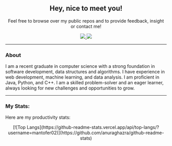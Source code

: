 <div id="header" align="center">

## Hey, nice to meet you!
Feel free to browse over my public repos and to provide feedback, insight or contact me!

<div id="badges">
<a href="http://www.linkedin.com/in/marco-ferraro-1182a1200/">
<img src="https://img.shields.io/badge/LinkedIn-blue?logo=linkedin&logoColor=white&style=for-the-badge"/>
</a>
<a href="mailto:mantofer2000@gmail.com">
<img src="https://img.shields.io/badge/Gmail-D14836?style=for-the-badge&logo=gmail&logoColor=white"/>
</a>
</div>
</div>

---
### About

I am a recent graduate in computer science with a strong foundation in software development, data structures and algorithms. I have experience in web development, machine learning, and data analysis. I am proficient in Java, Python, and C++. I am a skilled problem-solver and an eager learner, always looking for new challenges and opportunities to grow.

---
### My Stats:
Here are my productivity stats:

<div align="center">
[![Top Langs](https://github-readme-stats.vercel.app/api/top-langs/?username=mantofer02)](https://github.com/anuraghazra/github-readme-stats)
</div>
